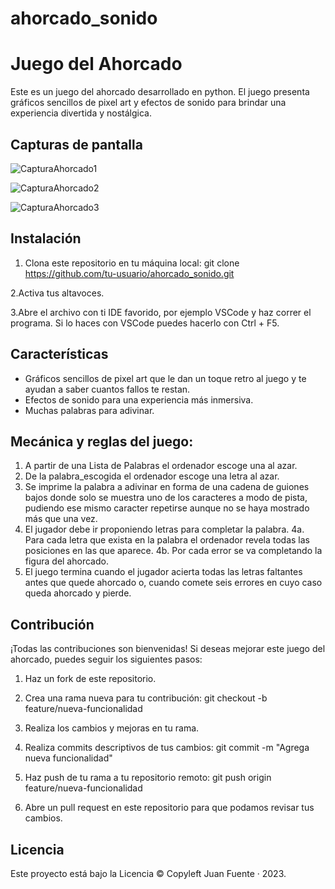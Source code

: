 # ahorcado_sonido

# Juego del Ahorcado

Este es un juego del ahorcado desarrollado en python. El juego presenta gráficos sencillos de pixel art y efectos de sonido para brindar una experiencia divertida y nostálgica.

## Capturas de pantalla
![CapturaAhorcado1](https://github.com/Juan-Fuente-T/ahorcado_sonido/assets/127140423/a9976a1b-84d9-41af-86d0-69550db7fe5d)

![CapturaAhorcado2](https://github.com/Juan-Fuente-T/ahorcado_sonido/assets/127140423/daf7038e-4b92-4946-944f-9fa2490ff954)

![CapturaAhorcado3](https://github.com/Juan-Fuente-T/ahorcado_sonido/assets/127140423/53290b0b-f89f-4f3a-8cab-a129e9e5d495)




## Instalación

1. Clona este repositorio en tu máquina local:
git clone https://github.com/tu-usuario/ahorcado_sonido.git

2.Activa tus altavoces. 

3.Abre el archivo con ti IDE favorido, por ejemplo VSCode y haz correr el programa. Si lo haces con VSCode puedes hacerlo con Ctrl + F5. 

## Características

- Gráficos sencillos de pixel art que le dan un toque retro al juego y te ayudan a saber cuantos fallos te restan.
- Efectos de sonido para una experiencia más inmersiva.
- Muchas palabras para adivinar.

## Mecánica y reglas del juego:
1. A partir de una Lista de Palabras el ordenador escoge una al azar.
2. De la palabra_escogida el ordenador escoge una letra al azar.
3. Se imprime la palabra a adivinar en forma de una cadena de guiones bajos donde
    solo se muestra uno de los caracteres a modo de pista, pudiendo ese mismo caracter repetirse aunque no se haya mostrado más que una vez.
4. El jugador debe ir proponiendo letras para completar la palabra.
    4a. Para cada letra que exista en la palabra el ordenador revela todas las
        posiciones en las que aparece.
    4b. Por cada error se va completando la figura del ahorcado.
5. El juego termina cuando el jugador acierta todas las letras faltantes antes que
    quede ahorcado o, cuando comete seis errores en cuyo caso queda ahorcado y pierde.
   

## Contribución

¡Todas las contribuciones son bienvenidas! Si deseas mejorar este juego del ahorcado, puedes seguir los siguientes pasos:

1. Haz un fork de este repositorio.
2. Crea una rama nueva para tu contribución:
git checkout -b feature/nueva-funcionalidad

3. Realiza los cambios y mejoras en tu rama.
4. Realiza commits descriptivos de tus cambios:
git commit -m "Agrega nueva funcionalidad"

5. Haz push de tu rama a tu repositorio remoto:
git push origin feature/nueva-funcionalidad

6. Abre un pull request en este repositorio para que podamos revisar tus cambios.

## Licencia

Este proyecto está bajo la Licencia © Copyleft Juan Fuente · 2023. 
